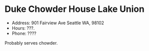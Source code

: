 # Duke Chowder House Lake Union

* Address: 901 Fairview Ave Seattle WA, 98102
* Hours: ???.
* Phone: ????

Probably serves chowder.
